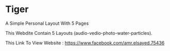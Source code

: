 # Tiger


A Simple Personal Layout With 5 Pages


This Webdite Contain 5 Layouts (audio-vedio-photo-water-particles).


This Link To View Website : https://www.facebook.com/amr.elsayed.75436

